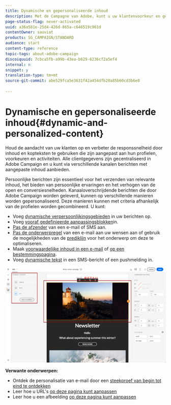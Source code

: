 ```yaml
---
title: Dynamische en gepersonaliseerde inhoud
description: Met de Campagne van Adobe, kunt u uw klantenvoorkeur en gegevens gebruiken om gepersonaliseerde campagnes via e-mail, SMS, dupbericht, InApp berichten, of directe post tot stand te brengen.
page-status-flag: never-activated
uuid: a36a581e-25d4-426d-865a-c646519c961d
contentOwner: sauviat
products: SG_CAMPAIGN/STANDARD
audience: start
content-type: reference
topic-tags: about-adobe-campaign
discoiquuid: 7cbca5fb-a99b-43ea-b629-6236cf2a5ef4
internal: n
snippet: y
translation-type: tm+mt
source-git-commit: abe529fca5e3631f42a454dfb20a85b60cd3b6e0

---
```



# Dynamische en gepersonaliseerde inhoud{#dynamic-and-personalized-content}

Houd de aandacht van uw klanten op en verbeter de responssnelheid door inhoud en kopteksten te gebruiken die zijn aangepast aan hun profielen, voorkeuren en activiteiten. Alle clientgegevens zijn gecentraliseerd in Adobe Campaign en u kunt via verschillende kanalen berichten met aangepaste inhoud aanbieden.

Persoonlijke berichten zijn essentieel voor het verzenden van relevante inhoud, het bieden van persoonlijke ervaringen en het verhogen van de open en conversiesnelheden. Kanaaloverschrijdende berichten die door Adobe Campaign worden geleverd, kunnen op verschillende manieren worden gepersonaliseerd. Deze manieren kunnen met criteria afhankelijk van de profielen worden gecombineerd. U kunt:

* Voeg [dynamische verpersoonlijkingsgebieden](../../designing/using/personalization.md#inserting-a-personalization-field) in uw berichten op.
* Voeg [vooraf gedefinieerde aanpassingsblokken](../../designing/using/personalization.md#adding-a-content-block)in.
* [Pas de afzender](../../designing/using/subject-line.md) van een e-mail of SMS aan.
* [Pas de onderwerpregel](../../designing/using/subject-line.md) van een e-mail aan uw wensen aan of gebruik de mogelijkheden van de [prediklijn](../../sending/using/testing-subject-line-email.md#about-predictive-subject-line) voor het onderwerp om deze te optimaliseren.
* Maak [voorwaardelijke inhoud in een e-mail](../../designing/using/personalization.md#defining-dynamic-content-in-an-email) of [op een bestemmingspagina](../../channels/using/designing-a-landing-page.md#defining-dynamic-content-in-a-landing-page).
* Voeg [dynamische tekst](../../channels/using/defining-dynamic-text.md) in een SMS-bericht of een pushmelding in.

![](assets/delivery_content_43.png)

**Verwante onderwerpen:**

* Ontdek de personalisatie van e-mail door een [steekproef van begin tot eind te ontdekken](../../designing/using/personalization.md#example-email-personalization)
* Leer hoe u URL&#39;s [op deze pagina kunt aanpassen](../../designing/using/personalization.md#personalizing-urls)
* Leer hoe u een afbeelding [op deze pagina kunt aanpassen](../../designing/using/personalization.md#personalizing-an-image-source)

